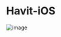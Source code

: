 # Havit-iOS

![image](https://user-images.githubusercontent.com/48551119/148033420-2eb6cda6-1de5-4cc6-9333-2a8363ca3d4a.png)
